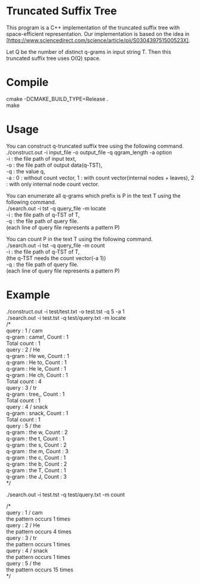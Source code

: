 
# Truncated Suffix Tree
This program is a C++ implementation of the truncated suffix tree with space-efficient representation.
Our implementation is based on the idea in [https://www.sciencedirect.com/science/article/pii/S030439751500523X].

Let Q be the number of distinct q-grams in input string T.
Then this truncated suffix tree uses O(Q) space. 

# Compile
cmake -DCMAKE_BUILD_TYPE=Release .  
make

# Usage
You can construct q-truncated suffix tree using the following command.  
./construct.out -i input_file -o output_file -q qgram_length -a option  
-i : the file path of input text,  
-o : the file path of output data(q-TST),   
-q : the value q,  
-a : 0 : without count vector, 1 : with count vector(internal nodes + leaves), 2 : with only internal node count vector.

You can enumerate all q-grams which prefix is P in the text T using the following command.  
./search.out -i tst -q query_file -m locate  
-i : the file path of q-TST of T,  
-q : the file path of query file.  
(each line of query file represents a pattern P)

You can count P in the text T using the following command.  
./search.out -i tst -q query_file -m count  
-i : the file path of q-TST of T,  
(the q-TST needs the count vector(-a 1))  
-q : the file path of query file.  
(each line of query file represents a pattern P)  

# Example  
./construct.out -i test/test.txt -o test.tst -q 5 -a 1  
./search.out -i test.tst -q test/query.txt -m locate  
/*  
query : 1 / cam  
q-gram : came!, Count : 1  
Total count : 1  
query : 2 / He  
q-gram : He we, Count : 1  
q-gram : He to, Count : 1  
q-gram : He le, Count : 1  
q-gram : He ch, Count : 1  
Total count : 4  
query : 3 / tr  
q-gram : tree,, Count : 1  
Total count : 1  
query : 4 / snack  
q-gram : snack, Count : 1  
Total count : 1  
query : 5 / the  
q-gram : the w, Count : 2  
q-gram : the t, Count : 1  
q-gram : the s, Count : 2  
q-gram : the m, Count : 3  
q-gram : the c, Count : 1  
q-gram : the b, Count : 2  
q-gram : the T, Count : 1  
q-gram : the J, Count : 3  
*/


./search.out -i test.tst -q test/query.txt -m count

/*  
query : 1 / cam  
the pattern occurs 1 times  
query : 2 / He  
the pattern occurs 4 times  
query : 3 / tr  
the pattern occurs 1 times  
query : 4 / snack  
the pattern occurs 1 times  
query : 5 / the  
the pattern occurs 15 times  
*/
